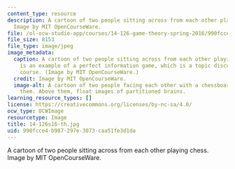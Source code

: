 ```yaml
---
content_type: resource
description: A cartoon of two people sitting across from each other playing chess.
  Image by MIT OpenCourseWare.
file: /ol-ocw-studio-app/courses/14-126-game-theory-spring-2016/990fcce4b987297e3073caa51fe3d1da_14-126s16-th.jpg
file_size: 8153
file_type: image/jpeg
image_metadata:
  caption: A cartoon of two people sitting across from each other playing chess. Chess
    is an example of a perfect information game, which is a topic discussed in this
    course. (Image by MIT OpenCourseWare.)
  credit: Image by MIT OpenCourseWare.
  image-alt: A cartoon of two people facing each other with a chessboard in between
    them. Above them, float images of partitioned brains.
learning_resource_types: []
license: https://creativecommons.org/licenses/by-nc-sa/4.0/
ocw_type: OCWImage
resourcetype: Image
title: 14-126s16-th.jpg
uid: 990fcce4-b987-297e-3073-caa51fe3d1da
---
```

A cartoon of two people sitting across from each other playing chess. Image by MIT OpenCourseWare.